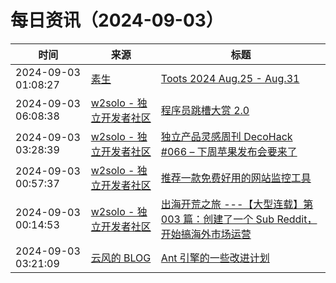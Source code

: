 ﻿# 每日资讯（2024-09-03）

|时间|来源|标题|
|---|---|---|
|2024-09-03 01:08:27|[素生](http://z.arlmy.me/atom.xml)|[Toots 2024 Aug.25 - Aug.31](http://z.arlmy.me/posts/MastodonArchives/2024/MastodonTootsArchives_20240831/)|
|2024-09-03 06:08:38|[w2solo - 独立开发者社区](https://w2solo.com/topics/feed)|[程序员跳槽大赏 2.0](https://w2solo.com/topics/4995)|
|2024-09-03 03:28:39|[w2solo - 独立开发者社区](https://w2solo.com/topics/feed)|[独立产品灵感周刊 DecoHack #066 – 下周苹果发布会要来了](https://w2solo.com/topics/4994)|
|2024-09-03 00:57:37|[w2solo - 独立开发者社区](https://w2solo.com/topics/feed)|[推荐一款免费好用的网站监控工具](https://w2solo.com/topics/4993)|
|2024-09-03 00:14:53|[w2solo - 独立开发者社区](https://w2solo.com/topics/feed)|[出海开荒之旅 ---【大型连载】第 003 篇：创建了一个 Sub Reddit，开始搞海外市场运营](https://w2solo.com/topics/4992)|
|2024-09-03 03:21:09|[云风的 BLOG](http://blog.codingnow.com/atom.xml)|[Ant 引擎的一些改进计划](https://blog.codingnow.com/2024/09/ant_plans.html)|
